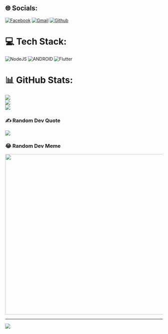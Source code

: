 
## 🌐 Socials:
[![Facebook](https://img.shields.io/badge/Facebook-%231877F2.svg?logo=Facebook&logoColor=white)](https://facebook.com/A.lehaidang) 
[![Gmail](https://img.shields.io/badge/Facebook-%231877F2.svg?logo=Facebook&logoColor=white)](https://facebook.com/A.lehaidang) 
[![Github](https://img.shields.io/badge/Facebook-%231877F2.svg?logo=Facebook&logoColor=white)](https://github.com/lehaidangzdin) 

# 💻 Tech Stack:
![NodeJS](https://img.shields.io/badge/node.js-6DA55F?style=for-the-badge&logo=node.js&logoColor=white) ![ANDROID](https://img.shields.io/badge/android-%2320232a.svg?style=for-the-badge&logo=android&logoColor=%a4c639) ![Flutter](https://img.shields.io/badge/Flutter-%2302569B.svg?style=for-the-badge&logo=Flutter&logoColor=white)
# 📊 GitHub Stats:
![](https://github-readme-stats.vercel.app/api?username=lehaidangzdin&theme=monokai&hide_border=true&include_all_commits=true&count_private=false)<br/>
![](https://github-readme-streak-stats.herokuapp.com/?user=lehaidangzdin&theme=monokai&hide_border=true)<br/>
![](https://github-readme-stats.vercel.app/api/top-langs/?username=lehaidangzdin&theme=monokai&hide_border=true&include_all_commits=true&count_private=false&layout=compact)

### ✍️ Random Dev Quote
![](https://quotes-github-readme.vercel.app/api?type=horizontal&theme=radical)

### 😂 Random Dev Meme
<img src="https://rm.up.railway.app/" width="512px"/>

---
[![](https://visitcount.itsvg.in/api?id=lehaidangzdin&icon=0&color=0)](https://visitcount.itsvg.in)

<!-- Proudly created with GPRM ( https://gprm.itsvg.in ) -->

